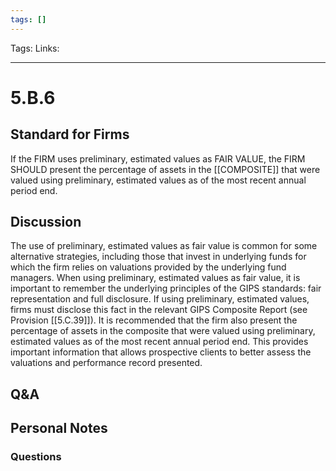 ```yaml
---
tags: []
---
```

Tags:
Links: 
___
# 5.B.6
## Standard for Firms
If the FIRM uses preliminary, estimated values as FAIR VALUE, the FIRM SHOULD present the percentage of assets in the [[COMPOSITE]] that were valued using preliminary, estimated values as of the most recent annual period end.
## Discussion
The use of preliminary, estimated values as fair value is common for some alternative strategies, including those that invest in underlying funds for which the firm relies on valuations provided by the underlying fund managers. When using preliminary, estimated values as fair value, it is important to remember the underlying principles of the GIPS standards: fair representation and full disclosure. If using preliminary, estimated values, firms must disclose this fact in the relevant GIPS Composite Report (see Provision [[5.C.39]]). It is recommended that the firm also present the percentage of assets in the composite that were valued using preliminary, estimated values as of the most recent annual period end. This provides important information that allows prospective clients to better assess the valuations and performance record presented.
## Q&A

## Personal Notes

### Questions